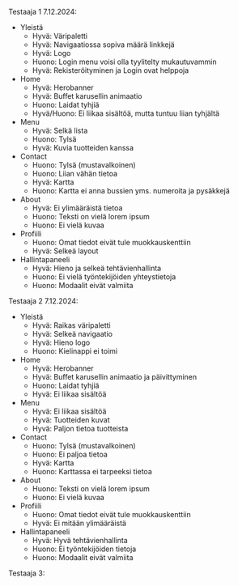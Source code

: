 Testaaja 1 7.12.2024:

- Yleistä
  - Hyvä: Väripaletti
  - Hyvä: Navigaatiossa sopiva määrä linkkejä
  - Hyvä: Logo
  - Huono: Login menu voisi olla tyylitelty mukautuvammin
  - Hyvä: Rekisteröityminen ja Login ovat helppoja
- Home
  - Hyvä: Herobanner
  - Hyvä: Buffet karusellin animaatio
  - Huono: Laidat tyhjiä
  - Hyvä/Huono: Ei liikaa sisältöä, mutta tuntuu liian tyhjältä
- Menu
  - Hyvä: Selkä lista
  - Huono: Tylsä
  - Hyvä: Kuvia tuotteiden kanssa
- Contact
  - Huono: Tylsä (mustavalkoinen)
  - Huono: Liian vähän tietoa
  - Hyvä: Kartta
  - Huono: Kartta ei anna bussien yms. numeroita ja pysäkkejä
- About
  - Hyvä: Ei ylimääräistä tietoa
  - Huono: Teksti on vielä lorem ipsum
  - Huono: Ei vielä kuvaa
- Profiili
  - Huono: Omat tiedot eivät tule muokkauskenttiin
  - Hyvä: Selkeä layout
- Hallintapaneeli
  - Hyvä: Hieno ja selkeä tehtävienhallinta
  - Huono: Ei vielä työntekijöiden yhteystietoja
  - Huono: Modaalit eivät valmiita

Testaaja 2 7.12.2024:

- Yleistä
  - Hyvä: Raikas väripaletti
  - Hyvä: Selkeä navigaatio
  - Hyvä: Hieno logo
  - Huono: Kielinappi ei toimi
- Home
  - Hyvä: Herobanner
  - Hyvä: Buffet karusellin animaatio ja päivittyminen
  - Huono: Laidat tyhjiä
  - Hyvä: Ei liikaa sisältöä
- Menu
  - Hyvä: Ei liikaa sisältöä
  - Hyvä: Tuotteiden kuvat
  - Hyvä: Paljon tietoa tuotteista
- Contact
  - Huono: Tylsä (mustavalkoinen)
  - Huono: Ei paljoa tietoa
  - Hyvä: Kartta
  - Huono: Karttassa ei tarpeeksi tietoa
- About
  - Huono: Teksti on vielä lorem ipsum
  - Huono: Ei vielä kuvaa
- Profiili
  - Huono: Omat tiedot eivät tule muokkauskenttiin
  - Hyvä: Ei mitään ylimääräistä
- Hallintapaneeli
  - Hyvä: Hyvä tehtävienhallinta
  - Huono: Ei työntekijöiden tietoja
  - Huono: Modaalit eivät valmiita

Testaaja 3:
